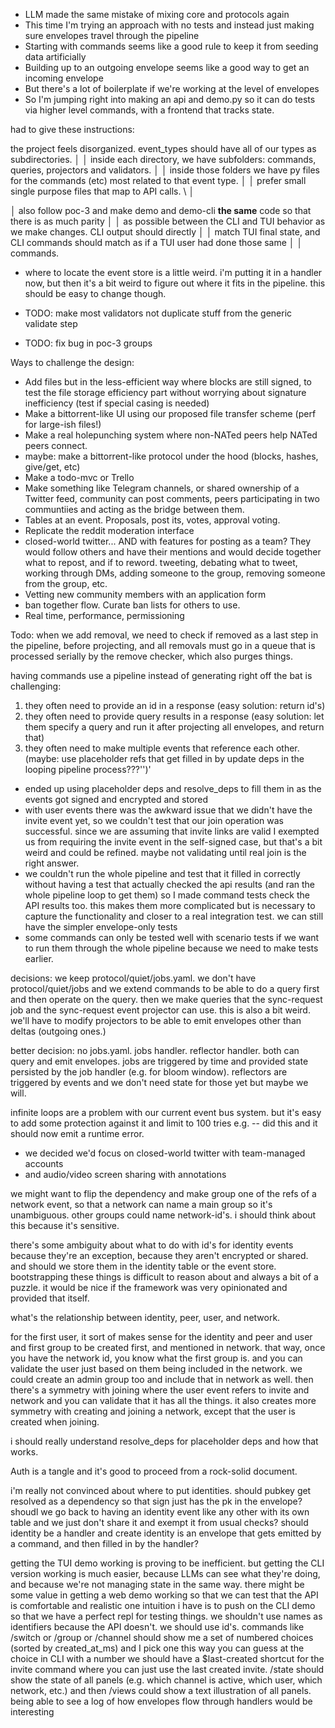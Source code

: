 - LLM made the same mistake of mixing core and protocols again
- This time I'm trying an approach with no tests and instead just making sure envelopes travel through the pipeline
- Starting with commands seems like a good rule to keep it from seeding data artificially
- Building up to an outgoing envelope seems like a good way to get an incoming envelope
- But there's a lot of boilerplate if we're working at the level of envelopes
- So I'm jumping right into making an api and demo.py so it can do tests via higher level commands, with a frontend that tracks state.

had to give these instructions:

the project feels disorganized. event_types should have all of our types as subdirectories.     │
│   inside each directory, we have subfolders: commands, queries, projectors and validators.        │
│   inside those folders we have py files for the commands (etc) most related to that event type.   │
│   prefer small single purpose files that map to API calls. \                                      │

│   also follow poc-3 and make demo and demo-cli **the same** code so that there is as much parity  │
│   as possible between the CLI and TUI behavior as we make changes. CLI output should directly     │
│   match TUI final state, and CLI commands should match as if a TUI user had done those same       │
│   commands.  

- where to locate the event store is a little weird. i'm putting it in a handler now, but then it's a bit weird to figure out where it fits in the pipeline. this should be easy to change though. 

- TODO: make most validators not duplicate stuff from the generic validate step
- TODO: fix bug in poc-3 groups

Ways to challenge the design:

- Add files but in the less-efficient way where blocks are still signed, to test the file storage efficiency part without worrying about signature inefficiency (test if special casing is needed)
- Make a bittorrent-like UI using our proposed file transfer scheme (perf for large-ish files!)
- Make a real holepunching system where non-NATed peers help NATed peers connect.
- maybe: make a bittorrent-like protocol under the hood (blocks, hashes, give/get, etc) 
- Make a todo-mvc or Trello
- Make something like Telegram channels, or shared ownership of a Twitter feed, community can post comments, peers participating in two communtiies and acting as the bridge between them.
- Tables at an event. Proposals, post its, votes, approval voting. 
- Replicate the reddit moderation interface
- closed-world twitter...  AND with features for posting as a team? They would follow others and have their mentions and would decide together what to repost, and if to reword. tweeting, debating what to tweet, working through DMs, adding someone to the group, removing someone from the group, etc. 
- Vetting new community members with an application form 
- ban together flow. Curate ban lists for others to use. 
- Real time, performance, permissioning

Todo: when we add removal, we need to check if removed as a last step in the pipeline, before projecting, and all removals must go in a queue that is processed serially by the remove checker, which also purges things. 

having commands use a pipeline instead of generating right off the bat is challenging:
1. they often need to provide an id in a response (easy solution: return id's)
2. they often need to provide query results in a response (easy solution: let them specify a query and run it after projecting all envelopes, and return that)
3. they often need to make multiple events that reference each other. (maybe: use placeholder refs that get filled in by update deps in the looping pipeline process???'')'

- ended up using placeholder deps and resolve_deps to fill them in as the events got signed and encrypted and stored
- with user events there was the awkward issue that we didn't have the invite event yet, so we couldn't test that our join operation was successful. since we are assuming that invite links are valid I exempted us from requiring the invite event in the self-signed case, but that's a bit weird and could be refined. maybe not validating until real join is the right answer.
- we couldn't run the whole pipeline and test that it filled in correctly without having a test that actually checked the api results (and ran the whole pipeline loop to get them) so I made command tests check the API results too. this makes them more complicated but is necessary to capture the functionality and closer to a real integration test. we can still have the simpler envelope-only tests
- some commands can only be tested well with scenario tests if we want to run them through the whole pipeline because we need to make tests earlier. 

decisions: we keep protocol/quiet/jobs.yaml. we don't have protocol/quiet/jobs and we extend commands to be able to do a query first and then operate on the query. then we make queries that the sync-request job and the sync-request event projector can use. this is also a bit weird. we'll have to modify projectors to be able to emit envelopes other than deltas (outgoing ones.)  

better decision: no jobs.yaml. jobs handler. reflector handler. both can query and emit envelopes. jobs are triggered by time and provided state persisted by the job handler (e.g. for bloom window). reflectors are triggered by events and we don't need state for those yet but maybe we will.  

infinite loops are a problem with our current event bus system.
but it's easy to add some protection against it and limit to 100 tries e.g. -- did this and it should now emit a runtime error.

- we decided we'd focus on closed-world twitter with team-managed accounts
- and audio/video screen sharing with annotations

we might want to flip the dependency and make group one of the refs of a network event, so that a network can name a main group so it's unambiguous. other groups could name network-id's. i should think about this because it's sensitive. 

there's some ambiguity about what to do with id's for identity events because they're an exception, because they aren't encrypted or shared. and should we store them in the identity table or the event store. 
bootstrapping these things is difficult to reason about and always a bit of a puzzle. it would be nice if the framework was very opinionated and provided that itself.

what's the relationship between identity, peer, user, and network.

for the first user, it sort of makes sense for the identity and peer and user and first group to be created first, and mentioned in network. that way, once you have the network id, you know what the first group is. and you can validate the user just based on them being included in the network. we could create an admin group too and include that in network as well. then there's a symmetry with joining where the user event refers to invite and network and you can validate that it has all the things. it also creates more symmetry with creating and joining a network, except that the user is created when joining. 

i should really understand resolve_deps for placeholder deps and how that works.

Auth is a tangle and it's good to proceed from a rock-solid document. 

i'm really not convinced about where to put identities. 
should pubkey get resolved as a dependency so that sign just has the pk in the envelope?
shoudl we go back to having an identity event like any other with its own table and we just don't share it and exempt it from usual checks?
should identity be a handler and create identity is an envelope that gets emitted by a command, and then filled in by the handler?

getting the TUI demo working is proving to be inefficient. but getting the CLI version working is much easier, because LLMs can see what they're doing, and because we're not managing state in the same way. 
there might be some value in getting a web demo working so that we can test that the API is comfortable and realistic
one intuition i have is to push on the CLI demo so that we have a perfect repl for testing things.
we shouldn't use names as identifiers because the API doesn't. we should use id's. commands like /switch or /group or /channel should show me a set of numbered choices (sorted by created_at_ms) and I pick one
this way you can guess at the choice in CLI with a number
we should have a $last-created shortcut for the invite command where you can just use the last created invite.
/state should show the state of all panels (e.g. which channel is active, which user, which network, etc.) and then /views could show a text illustration of all panels. 
being able to see a log of how envelopes flow through handlers would be interesting
